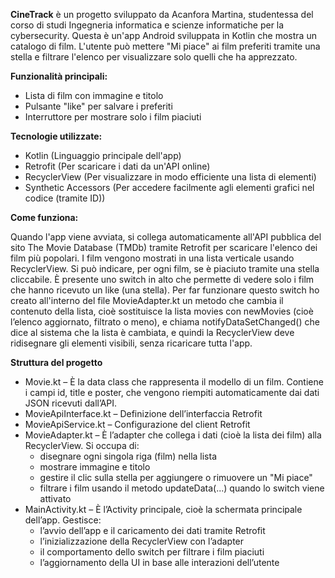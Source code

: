 **CineTrack** è un progetto sviluppato da Acanfora Martina, studentessa del corso di studi Ingegneria informatica e scienze informatiche per la cybersecurity. 
Questa è un'app Android sviluppata in Kotlin che mostra un catalogo di film. L'utente può mettere "Mi piace" ai film preferiti tramite una stella e filtrare l'elenco per visualizzare solo quelli che ha apprezzato.

**Funzionalità principali:**
- Lista di film con immagine e titolo
- Pulsante "like" per salvare i preferiti
- Interruttore per mostrare solo i film piaciuti
  
**Tecnologie utilizzate:**

- Kotlin (Linguaggio principale dell'app)
- Retrofit (Per scaricare i dati da un'API online)
- RecyclerView (Per visualizzare in modo efficiente una lista di elementi)
- Synthetic Accessors (Per accedere facilmente agli elementi grafici nel codice (tramite ID))

**Come funziona:**

Quando l'app viene avviata, si collega automaticamente all'API pubblica del sito The Movie Database (TMDb) tramite Retrofit per scaricare l'elenco dei film più popolari.
I film vengono mostrati in una lista verticale usando RecyclerView. Si può indicare, per ogni film, se è piaciuto tramite una stella cliccabile. 
È presente uno switch in alto che permette di vedere solo i film che hanno ricevuto un like (una stella). 
Per far funzionare questo switch ho creato all'interno del file MovieAdapter.kt un metodo che cambia il contenuto della lista, cioè sostituisce la lista movies con newMovies (cioè l’elenco aggiornato, filtrato o meno),
e chiama notifyDataSetChanged() che dice al sistema che la lista è cambiata, e quindi la RecyclerView deve ridisegnare gli elementi visibili, senza ricaricare tutta l'app.

**Struttura del progetto**
- Movie.kt – È la data class che rappresenta il modello di un film. Contiene i campi id, title e poster, che vengono riempiti automaticamente dai dati JSON ricevuti dall’API.
- MovieApiInterface.kt – Definizione dell’interfaccia Retrofit
- MovieApiService.kt – Configurazione del client Retrofit
- MovieAdapter.kt – È l’adapter che collega i dati (cioè la lista dei film) alla RecyclerView. Si occupa di:
  - disegnare ogni singola riga (film) nella lista
  - mostrare immagine e titolo
  - gestire il clic sulla stella per aggiungere o rimuovere un "Mi piace"
  - filtrare i film usando il metodo updateData(...) quando lo switch viene attivato
- MainActivity.kt – È l’Activity principale, cioè la schermata principale dell’app. Gestisce:
  - l’avvio dell’app e il caricamento dei dati tramite Retrofit
  - l’inizializzazione della RecyclerView con l’adapter
  - il comportamento dello switch per filtrare i film piaciuti
  - l’aggiornamento della UI in base alle interazioni dell’utente
